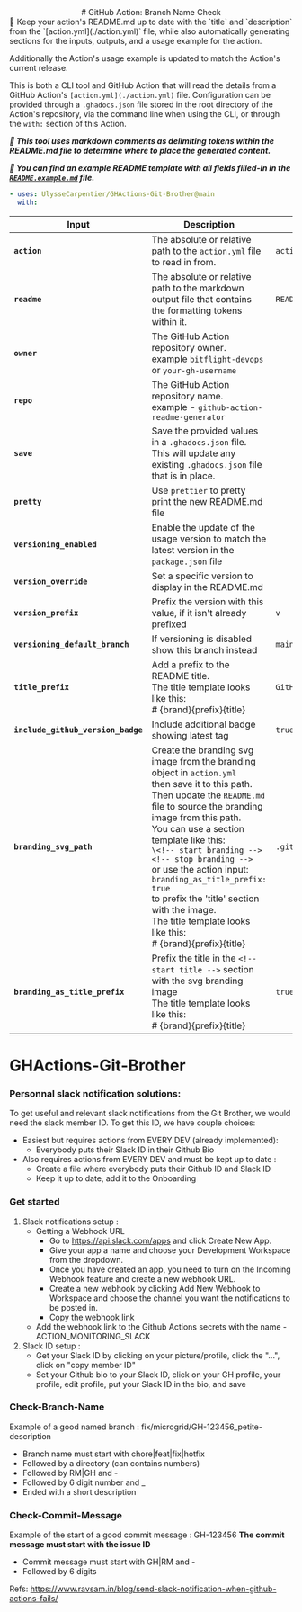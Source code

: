 <div align="center" width="100%">
<!-- start branding -->
<!-- end branding -->
<!-- start title -->
# GitHub Action: Branch Name Check
<!-- end title -->
<!-- start badges -->
<!-- end badges -->

</div>
<!-- start description -->
📓 Keep your action's README.md up to date with the `title` and `description` from the `[action.yml](./action.yml)` file, while also automatically generating sections for the inputs, outputs, and a usage example for the action.

Additionally the Action's usage example is updated to match the Action's current release.

This is both a CLI tool and GitHub Action that will read the details from a GitHub Action's `[action.yml](./action.yml)` file. Configuration can be provided through a `.ghadocs.json` file stored in the root directory of the Action's repository, via the command line when using the CLI, or through the `with:` section of this Action.

**_📝 This tool uses markdown comments as delimiting tokens within the README.md file to determine where to place the generated content._**

**_🔗 You can find an example README template with all fields filled-in in the [`README.example.md`](README.example.md) file._**

<!-- end description -->
<!-- start contents -->
<!-- end contents -->
<!-- start usage -->

```yaml
- uses: UlysseCarpentier/GHActions-Git-Brother@main
  with:
```

<!-- end usage -->
<!-- start inputs -->

| **Input**                                     | **Description**                                                                                                                                                                                                                                                                                                                                                                                                                                                                                         | **Default**                               | **Required** |
| --------------------------------------------- | ------------------------------------------------------------------------------------------------------------------------------------------------------------------------------------------------------------------------------------------------------------------------------------------------------------------------------------------------------------------------------------------------------------------------------------------------------------------------------------------------------- | ----------------------------------------- | ------------ |
| **<code>action</code>**                       | The absolute or relative path to the <code>action.yml</code> file to read in from.                                                                                                                                                                                                                                                                                                                                                                                                                      | <code>action.yml</code>                   | **false**    |
| **<code>readme</code>**                       | The absolute or relative path to the markdown output file that contains the formatting tokens within it.                                                                                                                                                                                                                                                                                                                                                                                                | <code>README.md</code>                    | **false**    |
| **<code>owner</code>**                        | The GitHub Action repository owner.<br />example <code>bitflight-devops</code> or <code>your-gh-username</code>                                                                                                                                                                                                                                                                                                                                                                                         |                                           | **false**    |
| **<code>repo</code>**                         | The GitHub Action repository name.<br />example - <code>github-action-readme-generator</code>                                                                                                                                                                                                                                                                                                                                                                                                           |                                           | **false**    |
| **<code>save</code>**                         | Save the provided values in a <code>.ghadocs.json</code> file.<br />This will update any existing <code>.ghadocs.json</code> file that is in place.                                                                                                                                                                                                                                                                                                                                                     |                                           | **false**    |
| **<code>pretty</code>**                       | Use <code>prettier</code> to pretty print the new README.md file                                                                                                                                                                                                                                                                                                                                                                                                                                        |                                           | **false**    |
| **<code>versioning_enabled</code>**           | Enable the update of the usage version to match the latest version in the <code>package.json</code> file                                                                                                                                                                                                                                                                                                                                                                                                |                                           | **false**    |
| **<code>version_override</code>**             | Set a specific version to display in the README.md                                                                                                                                                                                                                                                                                                                                                                                                                                                      |                                           | **false**    |
| **<code>version_prefix</code>**               | Prefix the version with this value, if it isn't already prefixed                                                                                                                                                                                                                                                                                                                                                                                                                                        | <code>v</code>                            | **false**    |
| **<code>versioning_default_branch</code>**    | If versioning is disabled show this branch instead                                                                                                                                                                                                                                                                                                                                                                                                                                                      | <code>main</code>                         | **false**    |
| **<code>title_prefix</code>**                 | Add a prefix to the README title.<br />The title template looks like this:<br /># {brand}{prefix}{title}                                                                                                                                                                                                                                                                                                                                                                                                | <code>GitHub Action: </code>              | **false**    |
| **<code>include_github_version_badge</code>** | Include additional badge showing latest tag                                                                                                                                                                                                                                                                                                                                                                                                                                                             | <code>true</code>                         | **false**    |
| **<code>branding_svg_path</code>**            | Create the branding svg image from the branding object in `action.yml`<br />then save it to this path.<br />Then update the <code>README.md</code> file to source the branding image from this path.<br />You can use a section template like this:<br />`\<!-- start branding --><!-- stop branding -->`<br />or use the action input:<br />`branding_as_title_prefix: true`<br />to prefix the 'title' section with the image.<br />The title template looks like this:<br /># {brand}{prefix}{title} | <code>.github/ghadocs/branding.svg</code> | **false**    |
| **<code>branding_as_title_prefix</code>**     | Prefix the title in the <code>\<!-- start title --></code> section with the svg branding image<br />The title template looks like this:<br /># {brand}{prefix}{title}                                                                                                                                                                                                                                                                                                                                   | <code>true</code>                         | **false**    |

<!-- end inputs -->
<!-- start outputs -->
<!-- end outputs -->
<!-- start [.github/ghadocs/examples/] -->
<!-- end [.github/ghadocs/examples/] -->

# GHActions-Git-Brother

### Personnal slack notification solutions:

To get useful and relevant slack notifications from the Git Brother, we would need the slack member ID.
To get this ID, we have couple choices:

- Easiest but requires actions from EVERY DEV (already implemented):
  - Everybody puts their Slack ID in their Github Bio
- Also requires actions from EVERY DEV and must be kept up to date :
  - Create a file where everybody puts their Github ID and Slack ID
  - Keep it up to date, add it to the Onboarding

### Get started

1. Slack notifications setup :
   - Getting a Webhook URL
     - Go to https://api.slack.com/apps and click Create New App.
     - Give your app a name and choose your Development Workspace from the dropdown.
     - Once you have created an app, you need to turn on the Incoming Webhook feature and create a new webhook URL.
     - Create a new webhook by clicking Add New Webhook to Workspace and choose the channel you want the notifications to be posted in.
     - Copy the webhook link
   - Add the webhook link to the Github Actions secrets with the name - ACTION_MONITORING_SLACK
2. Slack ID setup :
   - Get your Slack ID by clicking on your picture/profile, click the "...", click on "copy member ID"
   - Set your Github bio to your Slack ID, click on your GH profile, your profile, edit profile, put your Slack ID in the bio, and save

### Check-Branch-Name

Example of a good named branch : fix/microgrid/GH-123456_petite-description

- Branch name must start with chore|feat|fix|hotfix
- Followed by a directory (can contains numbers)
- Followed by RM|GH and -
- Followed by 6 digit number and \_
- Ended with a short description

### Check-Commit-Message

Example of the start of a good commit message : GH-123456
**The commit message must start with the issue ID**

- Commit message must start with GH|RM and -
- Followed by 6 digits

Refs:
https://www.ravsam.in/blog/send-slack-notification-when-github-actions-fails/
